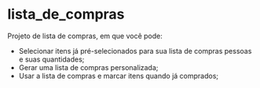 # lista_de_compras

Projeto de lista de compras, em que você pode:

- Selecionar itens já pré-selecionados para sua lista de compras pessoas e suas quantidades;
- Gerar uma lista de compras personalizada;
- Usar a lista de compras e marcar itens quando já comprados;